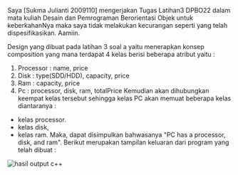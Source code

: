 Saya [Sukma Julianti 2009110] mengerjakan Tugas Latihan3 DPBO22 dalam mata kuliah Desain dan Pemrograman Berorientasi Objek 
untuk keberkahanNya maka saya tidak melakukan kecurangan seperti yang telah dispesifikasikan. 
Aamiin.

Design yang dibuat pada latihan 3 soal a yaitu menerapkan konsep composition yang mana terdapat 4 kelas berisi beberapa atribut yaitu :
1. Processor : name, price
2. Disk : type(SDD/HDD), capacity, price
3. Ram : capacity, price
4. Pc : processor, disk, ram, totalPrice
Kemudian akan dihubungkan keempat kelas tersebut sehingga kelas PC akan memuat beberapa kelas diantaranya :
- kelas processor.
- kelas disk,
- kelas ram.
Maka, dapat disimpulkan bahwasanya "PC has a processor, disk, and ram". Berikut merupakan tampilan keluaran dari program yang telah dibuat :

![hasil output c++](https://user-images.githubusercontent.com/99456332/155890065-bd689eb0-0d59-4640-906b-88c398686e8b.png)
